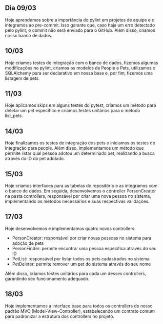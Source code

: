 ## Dia 09/03

Hoje aprendemos sobre a importância do pylint em projetos de equipe e o integramos ao pre-commit. Isso garante que, caso haja um erro detectado pelo pylint, o commit não será enviado para o GitHub. Além disso, criamos nosso banco de dados.

## 10/03

Hoje criamos testes de integração com o banco de dados, fizemos algumas modificações no pylint, criamos os modelos de People e Pets, utilizamos o SQLAlchemy para ser declarativo em nossa base e, por fim, fizemos uma listagem de pets.

## 11/03

Hoje aplicamos skips em alguns testes do pytest, criamos um método para deletar um pet específico e criamos testes unitários para o método list_pets.

## 14/03

Hoje finalizamos os testes de integração dos pets e iniciamos os testes de integração para people. Além disso, implementamos um método que permite listar qual pessoa adotou um determinado pet, realizando a busca através do ID do pet adotado.

## 15/03

Hoje criamos interfaces para as tabelas do repositório e as integramos com o banco de dados. Em seguida, desenvolvemos o controller PersonCreator na pasta controllers, responsável por criar uma nova pessoa no sistema, implementando os métodos necessários e suas respectivas validações.

## 17/03

Hoje desenvolvemos e implementamos quatro novos controllers:
- PersonCreator: responsável por criar novas pessoas no sistema para adoção de pets
- PersonFinder: permite encontrar uma pessoa específica através do seu ID
- PetList: responsável por listar todos os pets cadastrados no sistema
- PetDeleter: permite remover um pet do sistema através do seu nome

Além disso, criamos testes unitários para cada um desses controllers, garantindo seu funcionamento adequado.

## 18/03

Hoje implementamos a interface base para todos os controllers do nosso padrão MVC (Model-View-Controller), estabelecendo um contrato comum para padronizar a estrutura dos controllers no projeto.